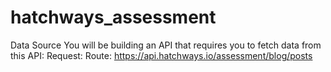 # hatchways_assessment

Data Source
You will be building an API that requires you to fetch data from this API:
Request:
Route: https://api.hatchways.io/assessment/blog/posts



